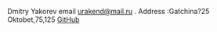 Dmitry Yakorev
email urakend@mail.ru . Address :Gatchina?25 Oktobet,75,125
[GitHub](http://github.com)